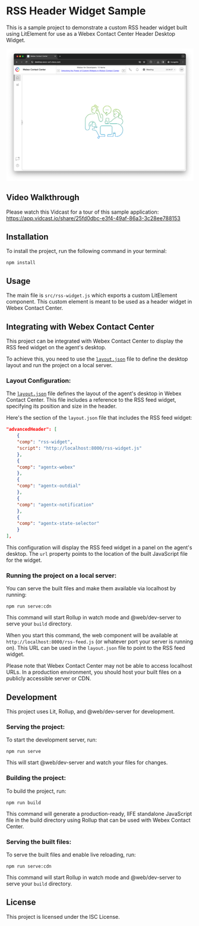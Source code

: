 # RSS Header Widget Sample

This is a sample project to demonstrate a custom RSS header widget built using LitElement for use as a Webex Contact Center Header Desktop Widget.

![RSS Header Widget](../img/rss-header-widget.png)

## Video Walkthrough

Please watch this Vidcast for a tour of this sample application:
https://app.vidcast.io/share/25fd0dbc-e3f4-49af-86a3-3c28ee788153

## Installation

To install the project, run the following command in your terminal:

```shell
npm install
```


## Usage

The main file is `src/rss-widget.js` which exports a custom LitElement component. This custom element is meant to be used as a header widget in Webex Contact Center.

## Integrating with Webex Contact Center

This project can be integrated with Webex Contact Center to display the RSS feed widget on the agent's desktop.

To achieve this, you need to use the [`layout.json`](./layout.json) file to define the desktop layout and run the project on a local server. 

### Layout Configuration:

The [`layout.json`](./layout.json) file defines the layout of the agent's desktop in Webex Contact Center. This file includes a reference to the RSS feed widget, specifying its position and size in the header.

Here's the section of the `layout.json` file that includes the RSS feed widget:

```json
"advancedHeader": [
    {
    "comp": "rss-widget",
    "script": "http://localhost:8000/rss-widget.js"
    },
    {
    "comp": "agentx-webex"
    },
    {
    "comp": "agentx-outdial"
    },
    {
    "comp": "agentx-notification"
    },
    {
    "comp": "agentx-state-selector"
    }
],
```

This configuration will display the RSS feed widget in a panel on the agent's desktop. The `url` property points to the location of the built JavaScript file for the widget.

### Running the project on a local server:

You can serve the built files and make them available via localhost by running:

```shell
npm run serve:cdn
```

This command will start Rollup in watch mode and @web/dev-server to serve your `build` directory. 

When you start this command, the web component will be available at `http://localhost:8000/rss-feed.js` (or whatever port your server is running on). This URL can be used in the `layout.json` file to point to the RSS feed widget.

Please note that Webex Contact Center may not be able to access localhost URLs. In a production environment, you should host your built files on a publicly accessible server or CDN.

## Development

This project uses Lit, Rollup, and @web/dev-server for development. 

### Serving the project:

To start the development server, run:

```shell
npm run serve
```

This will start @web/dev-server and watch your files for changes.

### Building the project:

To build the project, run:

```shell
npm run build
```

This command will generate a production-ready, IIFE standalone JavaScript file in the build directory using Rollup that can be used with Webex Contact Center.

### Serving the built files:

To serve the built files and enable live reloading, run:

```shell
npm run serve:cdn
```

This command will start Rollup in watch mode and @web/dev-server to serve your `build` directory.

## License

This project is licensed under the ISC License.